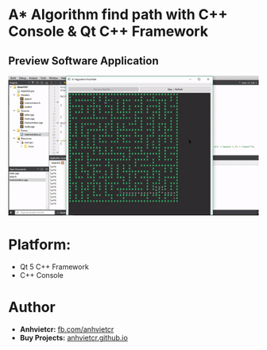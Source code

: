 # A* Algorithm find path with C++ Console & Qt C++ Framework

Preview Software Application
------------------------------------------
[![GitHub release](preview.gif)](preview)

Platform:
======
+ Qt 5 C++ Framework
+ C++ Console

Author
============
 - **Anhvietcr:** [fb.com/anhvietcr][committers]
 - **Buy Projects:** [anhvietcr.github.io][githubIO]

 [committers]: https://facebook.com/anhvietcr
 [githubIO]: https://anhvietcr.github.io
